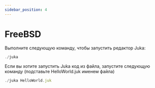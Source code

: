 ```yaml
---
sidebar_position: 4
---
```



# FreeBSD

Выполните следующую команду, чтобы запустить редактор Juka:
```jsx
./juka
```

Если вы хотите запустить Juka код из файла, запустите следующую команду (подставьте HelloWorld.juk именем файла)

```jsx
./juka HelloWorld.juk
```